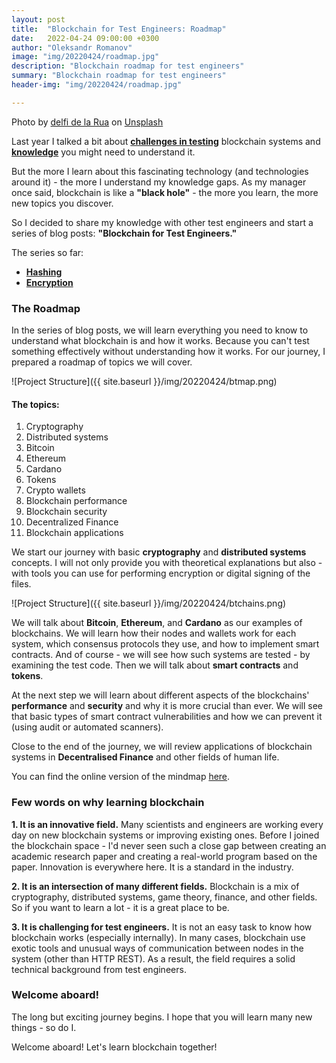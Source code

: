 ```yaml
---
layout: post
title:  "Blockchain for Test Engineers: Roadmap"
date:   2022-04-24 09:00:00 +0300
author: "Oleksandr Romanov"
image: "img/20220424/roadmap.jpg"
description: "Blockchain roadmap for test engineers"
summary: "Blockchain roadmap for test engineers"
header-img: "img/20220424/roadmap.jpg"

---
```


Photo by <a href="https://unsplash.com/@delfidelarua7?utm_source=unsplash&utm_medium=referral&utm_content=creditCopyText">delfi de la Rua</a> on <a href="https://unsplash.com/s/photos/roadmap?utm_source=unsplash&utm_medium=referral&utm_content=creditCopyText">Unsplash</a>
  

Last year I talked a bit about **[challenges in testing](https://alexromanov.github.io/2021/08/02/blockchain-testing-challenges/)** blockchain systems and **[knowledge](https://alexromanov.github.io/2021/12/01/testing-blockchain/)** you might need to understand it.  

But the more I learn about this fascinating technology (and technologies around it) - the more I understand my knowledge gaps. As my manager once said, blockchain is like a **"black hole"** - the more you learn, the more new topics you discover.  

So I decided to share my knowledge with other test engineers and start a series of blog posts: **"Blockchain for Test Engineers."**

The series so far:
- **[Hashing](https://alexromanov.github.io/2022/05/01/bchain-testing-1-hashing/)**
- **[Encryption](https://alexromanov.github.io/2022/05/08/bchain-testing-2-encryption/)**

### The Roadmap

In the series of blog posts, we will learn everything you need to know to understand what blockchain is and how it works. Because you can't test something effectively without understanding how it works. For our journey, I prepared a roadmap of topics we will cover. 

![Project Structure]({{ site.baseurl }}/img/20220424/btmap.png)

#### The topics:
1. Cryptography
2. Distributed systems
3. Bitcoin
4. Ethereum
5. Cardano
6. Tokens
7. Crypto wallets
8. Blockchain performance
9. Blockchain security
10. Decentralized Finance
11. Blockchain applications

We start our journey with basic **cryptography** and **distributed systems** concepts. I will not only provide you with theoretical explanations but also - with tools you can use for performing encryption or digital signing of the files. 

![Project Structure]({{ site.baseurl }}/img/20220424/btchains.png)

We will talk about **Bitcoin**, **Ethereum**, and **Cardano** as our examples of blockchains. We will learn how their nodes and wallets work for each system, which consensus protocols they use, and how to implement smart contracts. And of course - we will see how such systems are tested - by examining the test code. Then we will talk about **smart contracts** and **tokens**.  

At the next step we will learn about different aspects of the blockchains' **performance** and **security** and why it is more crucial than ever. We will see that basic types of smart contract vulnerabilities and how we can prevent it (using audit or automated scanners).

Close to the end of the journey, we will review applications of blockchain systems in **Decentralised Finance** and other fields of human life. 

You can find the online version of the mindmap [here](https://mm.tt/2265305609?t=Mnql93oNbM).

### Few words on why learning blockchain

**1. It is an innovative field.** Many scientists and engineers are working every day on new blockchain systems or improving existing ones. Before I joined the blockchain space - I'd never seen such a close gap between creating an academic research paper and creating a real-world program based on the paper. Innovation is everywhere here. It is a standard in the industry.  

**2. It is an intersection of many different fields.** Blockchain is a mix of cryptography, distributed systems, game theory, finance, and other fields. So if you want to learn a lot - it is a great place to be.  

**3. It is challenging for test engineers.** It is not an easy task to know how blockchain works (especially internally). In many cases, blockchain use exotic tools and unusual ways of communication between nodes in the system (other than HTTP REST). As a result, the field requires a solid technical background from test engineers. 

### Welcome aboard!
The long but exciting journey begins. I hope that you will learn many new things - so do I.  

Welcome aboard! Let's learn blockchain together!




 